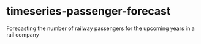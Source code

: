 # timeseries-passenger-forecast
Forecasting the number of railway passengers for the upcoming years in a rail company
